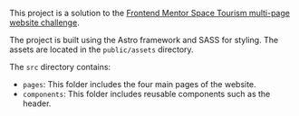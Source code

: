 This project is a solution to the [Frontend Mentor Space Tourism multi-page website challenge](https://www.frontendmentor.io/challenges/space-tourism-multipage-website-gRWj1URZ3).

The project is built using the Astro framework and SASS for styling. The assets are located in the `public/assets` directory.

The `src` directory contains:
- `pages`: This folder includes the four main pages of the website.
- `components`: This folder includes reusable components such as the header.